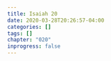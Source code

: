 ```yaml
---
title: Isaiah 20
date: 2020-03-28T20:26:57-04:00
categories: []
tags: []
chapter: "020"
inprogress: false
---
```


